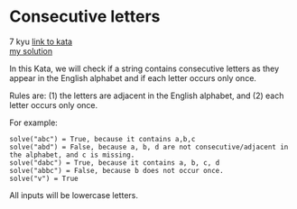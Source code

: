 # Consecutive letters
7 kyu
[link to kata](https://www.codewars.com/kata/5ce6728c939bf80029988b57/train/javascript)
<br>
[my solution](./kata.js)

In this Kata, we will check if a string contains consecutive letters as they appear in the English alphabet and if each letter occurs only once.

Rules are: (1) the letters are adjacent in the English alphabet, and (2) each letter occurs only once.

For example: 
```
solve("abc") = True, because it contains a,b,c
solve("abd") = False, because a, b, d are not consecutive/adjacent in the alphabet, and c is missing.
solve("dabc") = True, because it contains a, b, c, d
solve("abbc") = False, because b does not occur once.
solve("v") = True
```
All inputs will be lowercase letters.